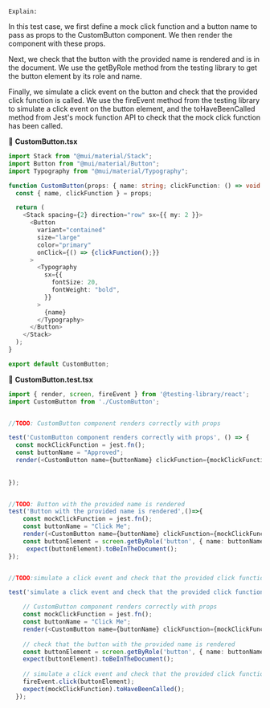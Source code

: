 `Explain:`

In this test case, we first define a mock click function and a button name to pass as props to the CustomButton component. We then render the component with these props.

Next, we check that the button with the provided name is rendered and is in the document. We use the getByRole method from the testing library to get the button element by its role and name.

Finally, we simulate a click event on the button and check that the provided click function is called. We use the fireEvent method from the testing library to simulate a click event on the button element, and the toHaveBeenCalled method from Jest's mock function API to check that the mock click function has been called.
    
 📁 **CustomButton.tsx**
```ts
import Stack from "@mui/material/Stack";
import Button from "@mui/material/Button";
import Typography from "@mui/material/Typography";

function CustomButton(props: { name: string; clickFunction: () => void }) {
  const { name, clickFunction } = props;

  return (
    <Stack spacing={2} direction="row" sx={{ my: 2 }}>
      <Button
        variant="contained"
        size="large"
        color="primary"
        onClick={() => {clickFunction();}}
      >
        <Typography
          sx={{
            fontSize: 20,
            fontWeight: "bold",
          }}
        >
          {name}
        </Typography>
      </Button>
    </Stack>
  );
}

export default CustomButton;

```
📝 **CustomButton.test.tsx**

```ts
import { render, screen, fireEvent } from '@testing-library/react';
import CustomButton from './CustomButton';


//TODO: CustomButton component renders correctly with props

test('CustomButton component renders correctly with props', () => {
  const mockClickFunction = jest.fn();
  const buttonName = "Approved";
  render(<CustomButton name={buttonName} clickFunction={mockClickFunction} />);
  
 
});


//TODO: Button with the provided name is rendered
test('Button with the provided name is rendered',()=>{
    const mockClickFunction = jest.fn();
    const buttonName = "Click Me";
    render(<CustomButton name={buttonName} clickFunction={mockClickFunction} />);   
    const buttonElement = screen.getByRole('button', { name: buttonName });
     expect(buttonElement).toBeInTheDocument();
});


//TODO:simulate a click event and check that the provided click function is called

test('simulate a click event and check that the provided click function is called', () => {

    // CustomButton component renders correctly with props
    const mockClickFunction = jest.fn();
    const buttonName = "Click Me";
    render(<CustomButton name={buttonName} clickFunction={mockClickFunction} />);
    
    // check that the button with the provided name is rendered
    const buttonElement = screen.getByRole('button', { name: buttonName });
    expect(buttonElement).toBeInTheDocument();
  
    // simulate a click event and check that the provided click function is called
    fireEvent.click(buttonElement);
    expect(mockClickFunction).toHaveBeenCalled();
  });
  

```